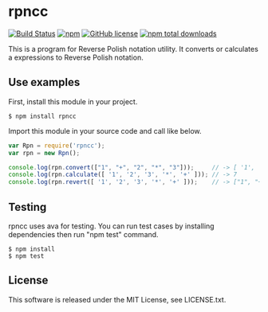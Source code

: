 # rpncc
[![Build Status](https://travis-ci.org/TsutomuNakamura/rpncc.svg?branch=master)](https://travis-ci.org/TsutomuNakamura/rpncc) 
[![npm](https://img.shields.io/npm/v/rpncc.svg)](https://npmjs.com/package/rpncc) 
[![GitHub license](https://img.shields.io/github/license/TsutomuNakamura/rpncc.svg)](https://github.com/TsutomuNakamura/rpncc)
[![npm total downloads](https://img.shields.io/npm/dt/rpncc.svg)](https://github.com/TsutomuNakamura/rpncc)

This is a program for Reverse Polish notation utility.
It converts or calculates a expressions to Reverse Polish notation.

## Use examples
First, install this module in your project.
```console
$ npm install rpncc
```

Import this module in your source code and call like below.
```javascript
var Rpn = require('rpncc');
var rpn = new Rpn();

console.log(rpn.convert(["1", "+", "2", "*", "3"]));     // -> [ '1', '2', '3', '*', '+' ]
console.log(rpn.calculate([ '1', '2', '3', '*', '+' ])); // -> 7
console.log(rpn.revert([ '1', '2', '3', '*', '+' ]));    // -> ["1", "+", "2", "*", "3"]
```

## Testing
rpncc uses ava for testing. You can run test cases by installing dependencies then run "npm test" command.
```console
$ npm install
$ npm test
```

## License
This software is released under the MIT License, see LICENSE.txt.
